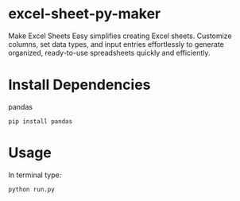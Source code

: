 # excel-sheet-py-maker
Make Excel Sheets Easy simplifies creating Excel sheets. Customize columns, set data types, and input entries effortlessly to generate organized, ready-to-use spreadsheets quickly and efficiently.

# Install Dependencies

pandas

```pip install pandas```

# Usage

In terminal type:

```python run.py```